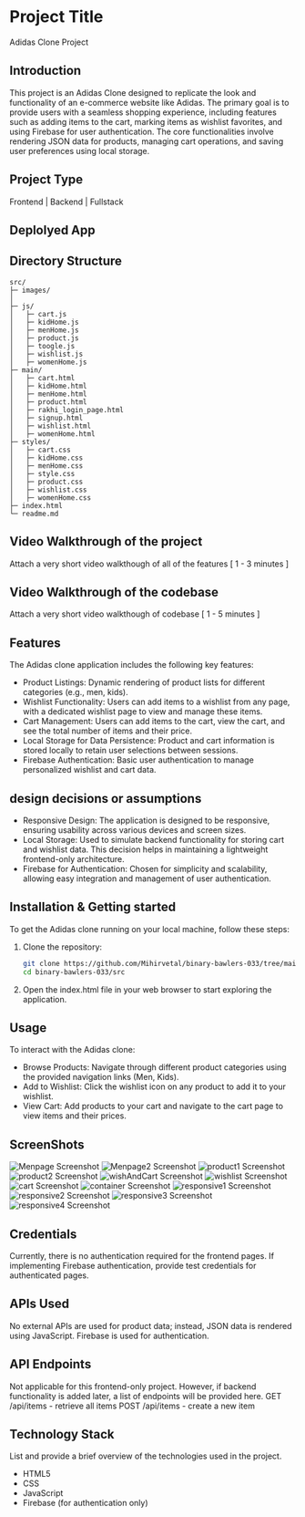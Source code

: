 # Project Title
Adidas Clone Project

## Introduction
This project is an Adidas Clone designed to replicate the look and functionality of an e-commerce website like Adidas. The primary goal is to provide users with a seamless shopping experience, including features such as adding items to the cart, marking items as wishlist favorites, and using Firebase for user authentication. The core functionalities involve rendering JSON data for products, managing cart operations, and saving user preferences using local storage.

## Project Type
Frontend | Backend | Fullstack

## Deplolyed App


## Directory Structure
```
src/
├─ images/
│
├─ js/
│   ├─ cart.js
│   ├─ kidHome.js
│   ├─ menHome.js
│   ├─ product.js
│   ├─ toogle.js
│   ├─ wishlist.js
│   ├─ womenHome.js
├─ main/
│   ├─ cart.html
│   ├─ kidHome.html
│   ├─ menHome.html
│   ├─ product.html
│   ├─ rakhi_login_page.html
│   ├─ signup.html
│   ├─ wishlist.html
│   ├─ womenHome.html
├─ styles/
│   ├─ cart.css
│   ├─ kidHome.css
│   ├─ menHome.css
│   ├─ style.css
│   ├─ product.css
│   ├─ wishlist.css
│   ├─ womenHome.css
├─ index.html
└─ readme.md

```


## Video Walkthrough of the project
Attach a very short video walkthough of all of the features [ 1 - 3 minutes ]

## Video Walkthrough of the codebase
Attach a very short video walkthough of codebase [ 1 - 5 minutes ]

## Features
The Adidas clone application includes the following key features:

- Product Listings: Dynamic rendering of product lists for different categories (e.g., men, kids).
- Wishlist Functionality: Users can add items to a wishlist from any page, with a dedicated wishlist page to view and manage these items.
- Cart Management: Users can add items to the cart, view the cart, and see the total number of items and their price.
- Local Storage for Data Persistence: Product and cart information is stored locally to retain user selections between sessions.
- Firebase Authentication: Basic user authentication to manage personalized wishlist and cart data.

## design decisions or assumptions
- Responsive Design: The application is designed to be responsive, ensuring usability across various devices and screen sizes.
- Local Storage: Used to simulate backend functionality for storing cart and wishlist data. This decision helps in maintaining a lightweight frontend-only architecture.
- Firebase for Authentication: Chosen for simplicity and scalability, allowing easy integration and management of user authentication.

## Installation & Getting started
To get the Adidas clone running on your local machine, follow these steps:

1. Clone the repository:
    ```bash
    git clone https://github.com/Mihirvetal/binary-bawlers-033/tree/main
    cd binary-bawlers-033/src
    ```
2. Open the index.html file in your web browser to start exploring the application.


## Usage
To interact with the Adidas clone:

- Browse Products: Navigate through different product categories using the provided navigation links (Men, Kids).
- Add to Wishlist: Click the wishlist icon on any product to add it to your wishlist.
- View Cart: Add products to your cart and navigate to the cart page to view items and their prices.

## ScreenShots
![Menpage Screenshot](./src/images/men1.png)
![Menpage2 Screenshot](./src/images/men2.png)
![product1 Screenshot](./src/images/product.png)
![product2 Screenshot](./src/images/product2.png)
![wishAndCart Screenshot](./src/images/wish_and_cart.png)
![wishlist Screenshot](./src/images/wishlist.png)
![cart Screenshot](./src/images/cart.png)
![container Screenshot](./src/images/container.png)
![responsive1 Screenshot](./src/images/responsive1.png)
![responsive2 Screenshot](./src/images/responsive2.png)
![responsive3 Screenshot](./src/images/responsive3.png)
![responsive4 Screenshot](./src/images/responsive4.png)


## Credentials
Currently, there is no authentication required for the frontend pages. If implementing Firebase authentication, provide test credentials for authenticated pages.

## APIs Used
No external APIs are used for product data; instead, JSON data is rendered using JavaScript. Firebase is used for authentication.

## API Endpoints
Not applicable for this frontend-only project. However, if backend functionality is added later, a list of endpoints will be provided here.
GET /api/items - retrieve all items
POST /api/items - create a new item


## Technology Stack
List and provide a brief overview of the technologies used in the project.

- HTML5
- CSS
- JavaScript
- Firebase (for authentication only)